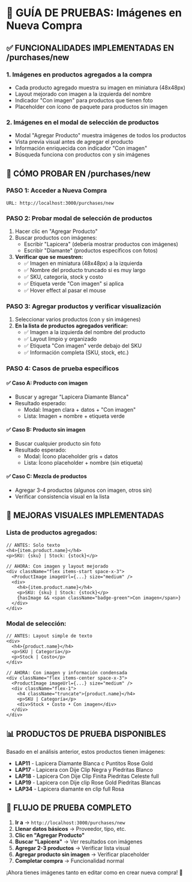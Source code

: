 # 🛒 GUÍA DE PRUEBAS: Imágenes en Nueva Compra

## ✅ **FUNCIONALIDADES IMPLEMENTADAS EN /purchases/new**

### 1. **Imágenes en productos agregados a la compra**

- Cada producto agregado muestra su imagen en miniatura (48x48px)
- Layout mejorado con imagen a la izquierda del nombre
- Indicador "Con imagen" para productos que tienen foto
- Placeholder con ícono de paquete para productos sin imagen

### 2. **Imágenes en el modal de selección de productos**

- Modal "Agregar Producto" muestra imágenes de todos los productos
- Vista previa visual antes de agregar el producto
- Información enriquecida con indicador "Con imagen"
- Búsqueda funciona con productos con y sin imágenes

## 🚀 **CÓMO PROBAR EN /purchases/new**

### **PASO 1: Acceder a Nueva Compra**

```
URL: http://localhost:3000/purchases/new
```

### **PASO 2: Probar modal de selección de productos**

1. Hacer clic en "Agregar Producto"
2. Buscar productos con imágenes:
   - Escribir "Lapicera" (debería mostrar productos con imágenes)
   - Escribir "Diamante" (productos específicos con fotos)
3. **Verificar que se muestren:**
   - ✅ Imagen en miniatura (48x48px) a la izquierda
   - ✅ Nombre del producto truncado si es muy largo
   - ✅ SKU, categoría, stock y costo
   - ✅ Etiqueta verde "Con imagen" si aplica
   - ✅ Hover effect al pasar el mouse

### **PASO 3: Agregar productos y verificar visualización**

1. Seleccionar varios productos (con y sin imágenes)
2. **En la lista de productos agregados verificar:**
   - ✅ Imagen a la izquierda del nombre del producto
   - ✅ Layout limpio y organizado
   - ✅ Etiqueta "Con imagen" verde debajo del SKU
   - ✅ Información completa (SKU, stock, etc.)

### **PASO 4: Casos de prueba específicos**

#### ✅ **Caso A: Producto con imagen**

- Buscar y agregar "Lapicera Diamante Blanca"
- Resultado esperado:
  - Modal: Imagen clara + datos + "Con imagen"
  - Lista: Imagen + nombre + etiqueta verde

#### ✅ **Caso B: Producto sin imagen**

- Buscar cualquier producto sin foto
- Resultado esperado:
  - Modal: Ícono placeholder gris + datos
  - Lista: Ícono placeholder + nombre (sin etiqueta)

#### ✅ **Caso C: Mezcla de productos**

- Agregar 3-4 productos (algunos con imagen, otros sin)
- Verificar consistencia visual en la lista

## 🎨 **MEJORAS VISUALES IMPLEMENTADAS**

### **Lista de productos agregados:**

```tsx
// ANTES: Solo texto
<h4>{item.product.name}</h4>
<p>SKU: {sku} | Stock: {stock}</p>

// AHORA: Con imagen y layout mejorado
<div className="flex items-start space-x-3">
  <ProductImage imageUrl={...} size="medium" />
  <div>
    <h4>{item.product.name}</h4>
    <p>SKU: {sku} | Stock: {stock}</p>
    {hasImage && <span className="badge-green">Con imagen</span>}
  </div>
</div>
```

### **Modal de selección:**

```tsx
// ANTES: Layout simple de texto
<div>
  <h4>{product.name}</h4>
  <p>SKU | Categoría</p>
  <p>Stock | Costo</p>
</div>

// AHORA: Con imagen y información condensada
<div className="flex items-center space-x-3">
  <ProductImage imageUrl={...} size="medium" />
  <div className="flex-1">
    <h4 className="truncate">{product.name}</h4>
    <p>SKU | Categoría</p>
    <div>Stock • Costo • Con imagen</div>
  </div>
</div>
```

## 📊 **PRODUCTOS DE PRUEBA DISPONIBLES**

Basado en el análisis anterior, estos productos tienen imágenes:

- **LAP11** - Lapicera Diamante Blanca c Puntitos Rose Gold
- **LAP17** - Lapicera con Dije Clip Negra y Piedritas Blanco
- **LAP18** - Lapicera Con Dije Clip Finita Piedritas Celeste full
- **LAP19** - Lapicera con Dije clip Rose Gold Piedritas Blancas
- **LAP34** - Lapicera diamante en clip full Rosa

## 🎯 **FLUJO DE PRUEBA COMPLETO**

1. **Ir a** → `http://localhost:3000/purchases/new`
2. **Llenar datos básicos** → Proveedor, tipo, etc.
3. **Clic en "Agregar Producto"**
4. **Buscar "Lapicera"** → Ver resultados con imágenes
5. **Agregar 2-3 productos** → Verificar lista visual
6. **Agregar producto sin imagen** → Verificar placeholder
7. **Completar compra** → Funcionalidad normal

¡Ahora tienes imágenes tanto en editar como en crear nueva compra! 🎉
